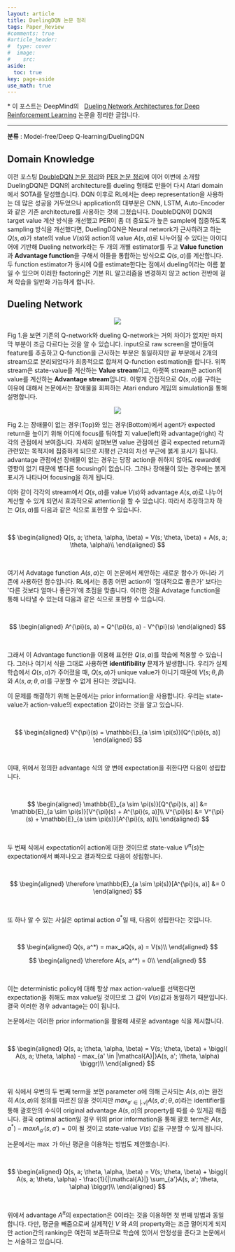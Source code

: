 ```yaml
---
layout: article
title: DuelingDQN 논문 정리
tags: Paper_Review
#comments: true
#article_header:
#  type: cover
#  image:
#    src:
aside:
  toc: true
key: page-aside
use_math: true
---
```


  \* 이 포스트는 DeepMind의
  &nbsp;&nbsp;[Dueling Network Architectures for Deep Reinforcement Learning](https://arxiv.org/pdf/1511.06581.pdf) 논문을 정리한 글입니다.

  ----------------------------------------------------------------------

**분류** : Model-free/Deep Q-learning/DuelingDQN

## Domain Knowledge

  이전 포스팅 [DoubleDQN 논문 정리](https://loteeyoon.github.io/2022/01/05/DoubleDQN-%EB%85%BC%EB%AC%B8-%EC%A0%95%EB%A6%AC.html)와 [PER 논문 정리](https://loteeyoon.github.io/2022/01/06/PER-%EB%85%BC%EB%AC%B8-%EC%A0%95%EB%A6%AC.html)에 이어 이번에 소개할 DuelingDQN은 DQN의 architecture를 dueling 형태로 만들어 다시 Atari domain에서 SOTA를 달성했습니다. DQN 이후로 RL에서는 deep representation을 사용하는 데 많은 성공을 거두었으나 application의 대부분은 CNN, LSTM, Auto-Encoder와 같은 기존 architecture를 사용하는 것에 그쳤습니다. DoubleDQN이 DQN의 target value 계산 방식을 개선했고 PER이 좀 더 중요도가 높은 sample에 집중하도록 sampling 방식을 개선했다면, DuelingDQN은 Neural network가 근사하려고 하는 $Q(s, a)$가 state의 value $V(s)$와 action의 value $A(s, a)$로 나누어질 수 있다는 아이디어에 기반해 Dueling network라는 두 개의 개별 estimator를 두고 **Value function**과 **Advantage function**을 구해서 이들을 통합하는 방식으로 $Q(s, a)$를 계산합니다. 두 function estimator가 동시에 Q를 estimate한다는 점에서 dueling이라는 이름 붙일 수 있으며 이러한 factoring은 기본 RL 알고리즘을 변경하지 않고 action 전반에 걸쳐 학습을 일반화 가능하게 합니다.

## Dueling Network

<p align="center"><img src="https://github.com/LoteeYoon/LoteeYoon.github.io/blob/master/dueling_architect.png?raw=true"></p>  

  Fig 1.을 보면 기존의 Q-network와 dueling Q-network는 거의 차이가 없지만 마지막 부분이 조금 다르다는 것을 알 수 있습니다. input으로 raw screen을 받아들여 feature를 추출하고 Q-function을 근사하는 부분은 동일하지만 끝 부분에서 2개의 stream으로 분리되었다가 최종적으로 합쳐져 Q-function estimation을 합니다. 위쪽 stream은 state-value를 계산하는 **Value stream**이고, 아랫쪽 stream은 action의 value를 계산하는 **Advantage stream**입니다. 이렇게 간접적으로 $Q(s, a)$를 구하는 이유에 대해서 논문에서는 장애물을 회피하는 Atari enduro 게임의 simulation을 통해 설명합니다.


<p align="center"><img src="https://github.com/LoteeYoon/LoteeYoon.github.io/blob/master/Dueling_enduro_game.png?raw=true"></p>  

  Fig 2.는 장애물이 없는 경우(Top)와 있는 경우(Bottom)에서 agent가 expected return을 높이기 위해 어디에 focus를 둬야할 지 value(left)와 advantage(right) 각각의 관점에서 보여줍니다. 자세히 살펴보면 value 관점에선 결국 expected return과 관련있는 목적지에 집중하게 되므로 지평선 근처의 차선 부근에 붉게 표시가 됩니다. advantage 관점에선 장애물이 없는 경우는 당장 action을 취하지 않아도 reward에 영향이 없기 때문에 별다른 focusing이 없습니다. 그러나 장애물이 있는 경우에는 붉게 표시가 나타나며 focusing을 하게 됩니다.

  이와 같이 각각의 stream에서 $Q(s, a)$를 value $V(s)$와 advantage $A(s, a)$로 나누어 계산할 수 있게 되면서 효과적으로 attention을 할 수 있습니다. 따라서 추정하고자 하는 $Q(s, a)$를 다음과 같은 식으로 표현할 수 있습니다.

<br/>

$$
\begin{aligned}
Q(s, a; \theta, \alpha, \beta) = V(s; \theta, \beta) + A(s, a; \theta, \alpha)\\
\end{aligned}
$$

<br/>

  여기서 Advatage function $A(s, a)$는 이 논문에서 제안하는 새로운 함수가 아니라 기존에 사용하던 함수입니다. RL에서는 종종 어떤 action이 '절대적으로 좋은가' 보다는 '다른 것보다 얼마나 좋은가'에 초점을 맞춥니다. 이러한 것을 Advatage function을 통해 나타낼 수 있는데 다음과 같은 식으로 표현할 수 있습니다.

<br/>

$$
\begin{aligned}
A^{\pi}(s, a) = Q^{\pi}(s, a) - V^{\pi}(s)
\end{aligned}
$$

<br/>

  그래서 이 Advantage function을 이용해 표현한 $Q(s, a)$를 학습에 적용할 수 있습니다. 그러나 여기서 식을 그대로 사용하면 **identifibility** 문제가 발생합니다. 우리가 실제 학습에서 $Q(s, a)$가 주어졌을 때, $Q(s, a)$가 unique value가 아니기 때문에 $V(s; \theta, \beta)$ 와 $A(s, a; \theta, \alpha)$를 구분할 수 없게 된다는 것입니다.

  이 문제를 해결하기 위해 논문에서는 prior information을 사용합니다. 우리는 state-value가 action-value의 expectation 값이라는 것을 알고 있습니다.

<br/>

$$
\begin{aligned}
V^{\pi}(s) = \mathbb{E}_{a \sim \pi(s)}[Q^{\pi}(s, a)]
\end{aligned}
$$

<br/>

  이때, 위에서 정의한 advantage 식의 양 변에 expectation을 취한다면 다음이 성립합니다.

<br/>

$$
\begin{aligned}
\mathbb{E}_{a \sim \pi(s)}[Q^{\pi}(s, a)] &= \mathbb{E}_{a \sim \pi(s)}[V^{\pi}(s) + A^{\pi}(s, a)]\\
V^{\pi}(s) &= V^{\pi}(s) + \mathbb{E}_{a \sim \pi(s)}[A^{\pi}(s, a)]\\
\end{aligned}
$$

<br/>

  두 번째 식에서 expectation이 action에 대한 것이므로 state-value $V^{\pi}(s)$는 expectation에서 빠져나오고 결과적으로 다음이 성립합니다.

<br/>

$$
\begin{aligned}
\therefore \mathbb{E}_{a \sim \pi(s)}[A^{\pi}(s, a)] &= 0
\end{aligned}
$$

<br/>

또 하나 알 수 있는 사실은 optimal action $a^*$일 때, 다음이 성립한다는 것입니다.

<br/>

$$
\begin{aligned}
Q(s, a^*) = max_aQ(s, a) = V(s)\\
\end{aligned}
$$

$$
\begin{aligned}
\therefore A(s, a^*) = 0\\
\end{aligned}
$$

<br/>

  이는 deterministic policy에 대해 항상 max action-value를 선택한다면 expectation을 취해도 max value일 것이므로 그 값이 $V(s)$값과 동일하기 때문입니다. 결국 이러한 경우 advantage는 0이 됩니다.

  논문에서는 이러한 prior information을 활용해 새로운 advantage 식을 제시합니다.

<br/>

$$
\begin{aligned}
Q(s, a; \theta, \alpha, \beta) = V(s; \theta, \beta) + \biggl( A(s, a; \theta, \alpha) - max_{a' \in |\mathcal{A}|}A(s, a'; \theta, \alpha) \biggr)\\
\end{aligned}
$$

<br/>

  위 식에서 우변의 두 번째 term을 보면 parameter $\alpha$에 의해 근사되는 $A(s, a)$는 완전히 $A(s, a)$의 정의를 따르진 않을 것이지만 $max_{a' \in |\mathcal{A}|}A(s, a'; \theta, \alpha)$라는 identifier를 통해 괄호안의 수식이 original advantage $A(s, a)$의 property를 따를 수 있게끔 해줍니다. 결국 optimal action일 경우 위의 prior information을 통해 괄호 term은 $A(s, a^*) - maxA_{a'}(s, a') = 0$이 될 것이고 state-value $V(s)$ 값을 구분할 수 있게 됩니다.

  논문에서는 $\max$ 가 아닌 평균을 이용하는 방법도 제안했습니다.

<br/>

$$
\begin{aligned}
Q(s, a; \theta, \alpha, \beta) = V(s; \theta, \beta) + \biggl( A(s, a; \theta, \alpha) - \frac{1}{|\mathcal{A}|} \sum_{a'}A(s, a'; \theta, \alpha) \biggr)\\
\end{aligned}
$$

<br/>

  위에서 advantage $A^{\pi}$의 expectation은 0이라는 것을 이용하면 첫 번째 방법과 동일합니다. 다만, 평균을 빼줌으로써 실제적인 $V$ 와 $A$의 property와는 조금 멀어지게 되지만 action간의 ranking은 여전히 보존하므로 학습에 있어서 안정성을 준다고 논문에서는 서술하고 있습니다.

